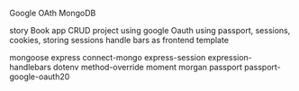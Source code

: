 Google OAth
MongoDB

story Book app CRUD project using google Oauth using passport, sessions, cookies, storing sessions 
handle bars as frontend template 

mongoose 
express 
connect-mongo 
express-session 
expression-handlebars 
dotenv 
method-override 
moment morgan 
passport 
passport-google-oauth20